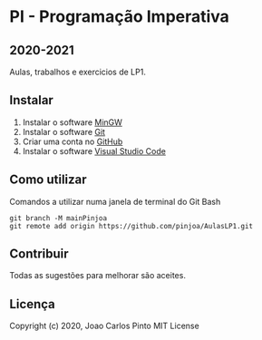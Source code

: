 # PI - Programação Imperativa

## 2020-2021

Aulas, trabalhos e exercicios de LP1.

## Instalar

1. Instalar o software [MinGW](http://www.mingw.org/)
2. Instalar o software [Git](https://git-scm.com/)
3. Criar uma conta no [GitHub](https://github.com/)
4. Instalar o software [Visual Studio Code](https://code.visualstudio.com/)

## Como utilizar

Comandos a utilizar numa janela de terminal do Git Bash

```
git branch -M mainPinjoa
git remote add origin https://github.com/pinjoa/AulasLP1.git
```

## Contribuir

Todas as sugestões para melhorar são aceites.

## Licença

Copyright (c) 2020, Joao Carlos Pinto
MIT License